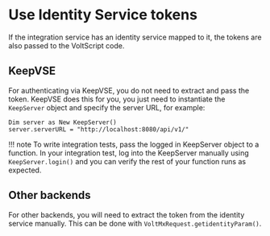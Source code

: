 # Use Identity Service tokens

If the integration service has an identity service mapped to it, the tokens are also passed to the VoltScript code.

## KeepVSE

For authenticating via KeepVSE, you do not need to extract and pass the token. KeepVSE does this for you, you just need to instantiate the `KeepServer` object and specify the server URL, for example:

``` vbscript
Dim server as New KeepServer()
server.serverURL = "http://localhost:8080/api/v1/"
```

!!! note
    To write integration tests, pass the logged in KeepServer object to a function. In your integration test, log into the KeepServer manually using `KeepServer.login()` and you can verify the rest of your function runs as expected.

## Other backends

For other backends, you will need to extract the token from the identity service manually. This can be done with `VoltMxRequest.getidentityParam()`.
